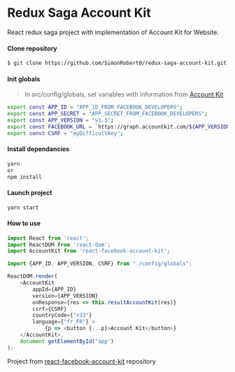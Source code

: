 # Redux Saga Account Kit
React redux saga project with implementation of Account Kit for Website.

#### Clone repository
```sh
$ git clone https://github.com/SimonRobert0/redux-saga-account-kit.git
```

#### Init globals
> In src/config/globals, set variables with information from [Account Kit](https://developers.facebook.com/docs/accountkit)
```sh
export const APP_ID = "APP_ID_FROM_FACEBOOK_DEVELOPERS";
export const APP_SECRET = "APP_SECRET_FROM_FACEBOOK_DEVELOPERS";
export const APP_VERSION = "v1.3";
export const FACEBOOK_URL = `https://graph.accountkit.com/${APP_VERSION}/`;
export const CSRF = "myDifficultKey";
```

#### Install dependancies
```sh
yarn
or
npm install
```

#### Launch project
```sh
yarn start
```

#### How to use
```js
import React from 'react';
import ReactDOM from 'react-dom';
import AccountKit from 'react-facebook-account-kit';

import {APP_ID, APP_VERSION, CSRF} from "./config/globals";

ReactDOM.render(
    <AccountKit
        appId={APP_ID}
        version={APP_VERSION}
        onResponse={res => this.resultAccountKit(res)}
        csrf={CSRF}
        countryCode={"+33"}
        language={"fr_FR"} >
            {p => <button {...p}>Account Kit</button>}
    </AccountKit>,
    document.getElementById('app')
);
```

Project from [react-facebook-account-kit](https://github.com/zsajjad/react-facebook-account-kit) repository